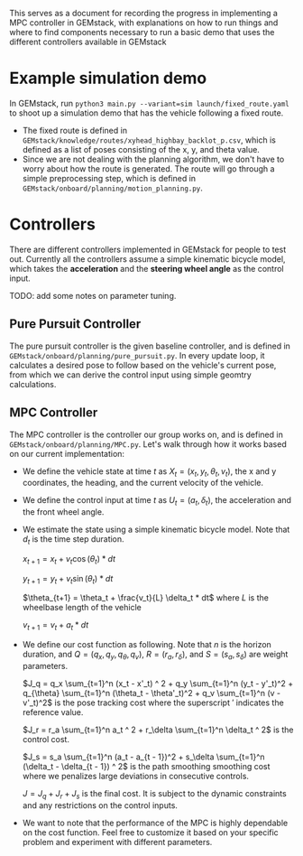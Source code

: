 This serves as a document for recording the progress in implementing a MPC controller in GEMstack, with explanations on how to run things
and where to find components necessary to run a basic demo that uses the different controllers available in GEMstack

# Example simulation demo 

In GEMstack, run `python3 main.py --variant=sim launch/fixed_route.yaml` to shoot up a simulation demo that has the vehicle following 
a fixed route. 
- The fixed route is defined in `GEMstack/knowledge/routes/xyhead_highbay_backlot_p.csv`, which is defined as a list of poses consisting of
the x, y, and theta value.
- Since we are not dealing with the planning algorithm, we don't have to worry about how the route is generated. The route will go through
a simple preprocessing step, which is defined in `GEMstack/onboard/planning/motion_planning.py`.

# Controllers
There are different controllers implemented in GEMstack for people to test out. Currently all the controllers assume a simple kinematic bicycle model, which takes the **acceleration** and the **steering wheel angle** as the control input. 

TODO: add some notes on parameter tuning.

## Pure Pursuit Controller
The pure pursuit controller is the given baseline controller, and is defined in `GEMstack/onboard/planning/pure_pursuit.py`. In every update loop, it calculates a desired pose to follow based on the vehicle's current pose, from which we can derive the control input using simple geomtry calculations.

## MPC Controller
The MPC controller is the controller our group works on, and is defined in `GEMstack/onboard/planning/MPC.py`. Let's walk through how it works based on our current implementation:
- We define the vehicle state at time $t$ as $X_t = (x_t, y_t, \theta_t, v_t)$, the x and y coordinates, the heading, and the current velocity of the vehicle.
- We define the control input at time $t$ as $U_t = (a_t, \delta_t)$, the acceleration and the front wheel angle.
- We estimate the state using a simple kinematic bicycle model. Note that $d_t$ is the time step duration.

  $x_{t+1} = x_t + v_t \cos(\theta_t) * dt$ 

  $y_{t+1} = y_t + v_t \sin(\theta_t) * dt$ 

  $\theta_{t+1} = \theta_t + \frac{v_t}{L} \delta_t * dt$ where $L$ is the wheelbase length of the vehicle

  $v_{t+1} = v_t + a_t * dt$

- We define our cost function as following. Note that $n$ is the horizon duration, and $Q = (q_x, q_y, q_\theta, q_v)$, $R = (r_a, r_\delta)$, and $S = (s_a, s_\delta)$ are weight parameters.

  $J_q = q_x  \sum_{t=1}^n (x_t - x'_t) ^ 2 + q_y  \sum_{t=1}^n (y_t - y'_t)^2 + q_{\theta}  \sum_{t=1}^n (\theta_t - \theta'_t)^2 + q_v  \sum_{t=1}^n (v - v'_t)^2$ is the pose tracking cost where the superscript $'$ indicates the reference value.

  $J_r = r_a  \sum_{t=1}^n a_t ^ 2 + r_\delta  \sum_{t=1}^n \delta_t ^ 2$ is the control cost.
  
  $J_s = s_a  \sum_{t=1}^n (a_t - a_{t - 1})^2 + s_\delta \sum_{t=1}^n (\delta_t   - \delta_{t - 1}) ^ 2$ is the path smoothing smoothing cost where we penalizes large deviations in consecutive controls.

  $J = J_q + J_r + J_s$ is the final cost. It is subject to the dynamic constraints and any restrictions on the control inputs.

- We want to note that the performance of the MPC is highly dependable on the cost function. Feel free to customize it based on your specific problem and experiment with different parameters.
